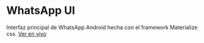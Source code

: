 # WhatsApp UI

Interfaz principal de WhatsApp Android hecha con el framework Materialize css.
[Ver en vivo](https://github.com/JSamuelAP "Ver en vivo")

